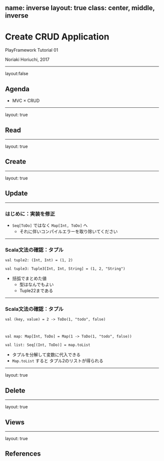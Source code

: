 name: inverse
layout: true
class: center, middle, inverse
---
# Create CRUD Application

PlayFramework Tutorial 01

Noriaki Horiuchi, 2017

---
layout:false
## Agenda

- MVC × CRUD

---
layout: true
## Read

---
layout: true
## Create

---
layout: true
## Update

---
### はじめに：実装を修正
- `Seq[ToDo]` ではなく `Map[Int, ToDo]` へ
    - それに伴いコンパイルエラーを取り除いてください

---
### Scala文法の確認：タプル

```
val tuple2: (Int, Int) = (1, 2)

val tuple3: Tuple3[Int, Int, String] = (1, 2, "String")
```
- 括弧でまとめた値
    - 型はなんでもよい
    - Tuple22まである

---
### Scala文法の確認：タプル
```
val (key, value) = 2 -> ToDo(1, "todo", false)



val map: Map[Int, ToDo] = Map(1 -> ToDo(1, "todo", false))

val list: Seq[(Int, ToDo)] = map.toList
```

- タプルを分解して変数に代入できる
- `Map.toList` すると タプル2のリストが得られる

---
layout: true
## Delete



---
layout: true
## Views

---
layout: true
## References
